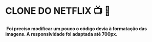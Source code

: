 # CLONE DO NETFLIX :tv: :movie_camera:  #

<B> Foi preciso modificar um pouco o código devia à formatação das imagens. A responsividade foi adaptada até 700px.</B> 